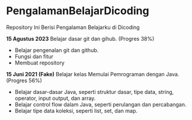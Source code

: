 # PengalamanBelajarDicoding
Repository Ini Berisi Pengalaman Belajarku di Dicoding

**15 Agustus 2023**
Belajar dasar git dan gihub. (Progres 38%)
* Belajar pengenalan git dan github.
* Fungsi dan fitur
* Membuat repository

**15 Juni 2021 (Fake)**
Belajar kelas Memulai Pemrograman dengan Java. (Progres 56%)
* Belajar dasar-dasar Java, seperti struktur dasar, tipe data, string, operator, input output, dan array.
* Belajar control flow dalam Java, seperti perulangan dan percabangan.
* Belajar tipe data koleksi, seperti list, set, dan map.
